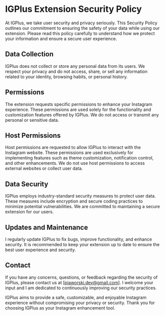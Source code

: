 # IGPlus Extension Security Policy

At IGPlus, we take user security and privacy seriously. This Security Policy outlines our commitment to ensuring the safety of your data while using our extension. Please read this policy carefully to understand how we protect your information and ensure a secure user experience.

## Data Collection

IGPlus does not collect or store any personal data from its users. We respect your privacy and do not access, share, or sell any information related to your identity, browsing habits, or personal history.

## Permissions

The extension requests specific permissions to enhance your Instagram experience. These permissions are used solely for the functionality and customization features offered by IGPlus. We do not access or transmit any personal or sensitive data.

## Host Permissions

Host permissions are requested to allow IGPlus to interact with the Instagram website. These permissions are used exclusively for implementing features such as theme customization, notification control, and other enhancements. We do not use host permissions to access external websites or collect user data.

## Data Security

IGPlus employs industry-standard security measures to protect user data. These measures include encryption and secure coding practices to minimize potential vulnerabilities. We are committed to maintaining a secure extension for our users.

## Updates and Maintenance

I regularly update IGPlus to fix bugs, improve functionality, and enhance security. It is recommended to keep your extension up to date to ensure the best user experience and security.

## Contact

If you have any concerns, questions, or feedback regarding the security of IGPlus, please contact us at [pjaworski.dev@gmail.com]. I welcome your input and I am dedicated to continuously improving our security practices.

IGPlus aims to provide a safe, customizable, and enjoyable Instagram experience without compromising your privacy or security. Thank you for choosing IGPlus as your Instagram enhancement tool.
